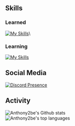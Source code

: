 Skills
---
### Learned
[![My Skills](https://skills.thijs.gg/icons?i=js,html,css,cs,go,py,git,md,mysql,tailwind)](https://skills.thijs.gg)\
### Learning
[![My Skills](https://skills.thijs.gg/icons?i=rust,ts,deno,nodejs,docker,react,svelte,unity)](https://skills.thijs.gg)

Social Media
---
[![Discord Presence](https://lanyard.cnrad.dev/api/524430573964361733)](https://discord.com/users/524430573964361733)

Activity
---
![Anthony2be's Github stats](https://github-readme-stats.vercel.app/api?username=Anthony2be&show_icons=true&theme=dark&bg_color=171b22&text_color=CCCCCC&hide_border=true)\
![Anthony2be's top languages](https://github-readme-stats.vercel.app/api/top-langs/?username=Anthony2be&theme=dark&bg_color=171b22&text_color=CCCCCC&hide_border=true)
